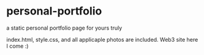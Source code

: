 # personal-portfolio
a static personal portfolio page for yours truly

index.html, style.css, and all applicaple photos are included. Web3 site here I come :)
